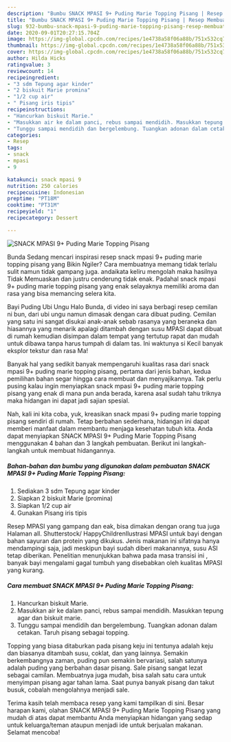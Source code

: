 ```yaml
---
description: "Bumbu SNACK MPASI 9+ Puding Marie Topping Pisang | Resep Membuat SNACK MPASI 9+ Puding Marie Topping Pisang Yang Bikin Ngiler"
title: "Bumbu SNACK MPASI 9+ Puding Marie Topping Pisang | Resep Membuat SNACK MPASI 9+ Puding Marie Topping Pisang Yang Bikin Ngiler"
slug: 932-bumbu-snack-mpasi-9-puding-marie-topping-pisang-resep-membuat-snack-mpasi-9-puding-marie-topping-pisang-yang-bikin-ngiler
date: 2020-09-01T20:27:15.704Z
image: https://img-global.cpcdn.com/recipes/1e4738a58f06a88b/751x532cq70/snack-mpasi-9-puding-marie-topping-pisang-foto-resep-utama.jpg
thumbnail: https://img-global.cpcdn.com/recipes/1e4738a58f06a88b/751x532cq70/snack-mpasi-9-puding-marie-topping-pisang-foto-resep-utama.jpg
cover: https://img-global.cpcdn.com/recipes/1e4738a58f06a88b/751x532cq70/snack-mpasi-9-puding-marie-topping-pisang-foto-resep-utama.jpg
author: Hilda Hicks
ratingvalue: 3
reviewcount: 14
recipeingredient:
- "3 sdm Tepung agar kinder"
- "2 biskuit Marie promina"
- "1/2 cup air"
- " Pisang iris tipis"
recipeinstructions:
- "Hancurkan biskuit Marie."
- "Masukkan air ke dalam panci, rebus sampai mendidih. Masukkan tepung agar dan biskuit marie."
- "Tunggu sampai mendidih dan bergelembung. Tuangkan adonan dalam cetakan. Taruh pisang sebagai topping."
categories:
- Resep
tags:
- snack
- mpasi
- 9

katakunci: snack mpasi 9 
nutrition: 250 calories
recipecuisine: Indonesian
preptime: "PT18M"
cooktime: "PT31M"
recipeyield: "1"
recipecategory: Dessert

---
```



![SNACK MPASI 9+ Puding Marie Topping Pisang](https://img-global.cpcdn.com/recipes/1e4738a58f06a88b/751x532cq70/snack-mpasi-9-puding-marie-topping-pisang-foto-resep-utama.jpg)

Bunda Sedang mencari inspirasi resep snack mpasi 9+ puding marie topping pisang yang Bikin Ngiler? Cara membuatnya memang tidak terlalu sulit namun tidak gampang juga. andaikata keliru mengolah maka hasilnya Tidak Memuaskan dan justru cenderung tidak enak. Padahal snack mpasi 9+ puding marie topping pisang yang enak selayaknya memiliki aroma dan rasa yang bisa memancing selera kita.

Bayi Puding Ubi Ungu Halo Bunda, di video ini saya berbagi resep cemilan ni bun, dari ubi ungu namun dimasak dengan cara dibuat puding. Cemilan yang satu ini sangat disukai anak-anak sebab rasanya yang beraneka dan hiasannya yang menarik apalagi ditambah dengan susu MPASI dapat dibuat di rumah kemudian disimpan dalam tempat yang tertutup rapat dan mudah untuk dibawa tanpa harus tumpah di dalam tas. Ini waktunya si Kecil banyak eksplor tekstur dan rasa Ma!

Banyak hal yang sedikit banyak mempengaruhi kualitas rasa dari snack mpasi 9+ puding marie topping pisang, pertama dari jenis bahan, kedua pemilihan bahan segar hingga cara membuat dan menyajikannya. Tak perlu pusing kalau ingin menyiapkan snack mpasi 9+ puding marie topping pisang yang enak di mana pun anda berada, karena asal sudah tahu triknya maka hidangan ini dapat jadi sajian spesial.


Nah, kali ini kita coba, yuk, kreasikan snack mpasi 9+ puding marie topping pisang sendiri di rumah. Tetap berbahan sederhana, hidangan ini dapat memberi manfaat dalam membantu menjaga kesehatan tubuh kita. Anda dapat menyiapkan SNACK MPASI 9+ Puding Marie Topping Pisang menggunakan 4 bahan dan 3 langkah pembuatan. Berikut ini langkah-langkah untuk membuat hidangannya.

<!--inarticleads1-->

##### Bahan-bahan dan bumbu yang digunakan dalam pembuatan SNACK MPASI 9+ Puding Marie Topping Pisang:

1. Sediakan 3 sdm Tepung agar kinder
1. Siapkan 2 biskuit Marie (promina)
1. Siapkan 1/2 cup air
1. Gunakan  Pisang iris tipis


Resep MPASI yang gampang dan eak, bisa dimakan dengan orang tua juga Halaman all. Shutterstock/ HappyChildrenIlustrasi MPASI untuk bayi dengan bahan sayuran dan protein yang dikukus. Jenis makanan ini sifatnya hanya mendampingi saja, jadi meskipun bayi sudah diberi makanannya, susu ASI tetap diberikan. Penelitian menunjukkan bahwa pada masa transisi ini , banyak bayi mengalami gagal tumbuh yang disebabkan oleh kualitas MPASI yang kurang. 

<!--inarticleads2-->

##### Cara membuat SNACK MPASI 9+ Puding Marie Topping Pisang:

1. Hancurkan biskuit Marie.
1. Masukkan air ke dalam panci, rebus sampai mendidih. Masukkan tepung agar dan biskuit marie.
1. Tunggu sampai mendidih dan bergelembung. Tuangkan adonan dalam cetakan. Taruh pisang sebagai topping.


Topping yang biasa ditaburkan pada pisang keju ini tentunya adalah keju dan biasanya ditambah susu, coklat, dan yang lainnya. Semakin berkembangnya zaman, puding pun semakin bervariasi, salah satunya adalah puding yang berbahan dasar pisang. Sale pisang sangat lezat sebagai camilan. Membuatnya juga mudah, bisa salah satu cara untuk menyimpan pisang agar tahan lama. Saat punya banyak pisang dan takut busuk, cobalah mengolahnya menjadi sale. 

Terima kasih telah membaca resep yang kami tampilkan di sini. Besar harapan kami, olahan SNACK MPASI 9+ Puding Marie Topping Pisang yang mudah di atas dapat membantu Anda menyiapkan hidangan yang sedap untuk keluarga/teman ataupun menjadi ide untuk berjualan makanan. Selamat mencoba!
